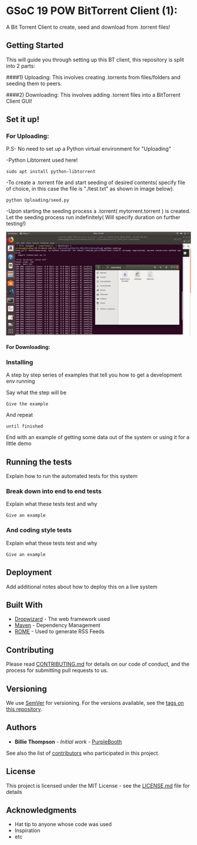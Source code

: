 # GSoC 19 POW BitTorrent Client (1):
A Bit Torrent Client to create, seed and download from .torrent files!

## Getting Started

This will guide you through setting up this BT client, this repository is split into 2 parts:

####1) Uploading:
This involves creating .torrents from files/folders and seeding them to peers.

####2) Downloading:
This involves adding .torrent files into a BitTorrent Client GUI!

## Set it up!

### For Uploading:
P.S- No need to set up a Python virtual environment for "Uploading"

-Python Libtorrent used here!
```
sudo apt install python-libtorrent
```
-To create a .torrent file and start seeding of desired contents( specify file of choice, in this case the file is "./test.txt" as shown in image below).
```
python Uploading/seed.py
```
-Upon starting the seeding process a .torrent( mytorrent.torrent ) is created. Let the seeding process run indefinitely( Will specify duration on further testing!)

![](images/seeding.png)

#### For Downloading:
### Installing

A step by step series of examples that tell you how to get a development env running

Say what the step will be

```
Give the example
```

And repeat

```
until finished
```

End with an example of getting some data out of the system or using it for a little demo

## Running the tests

Explain how to run the automated tests for this system

### Break down into end to end tests

Explain what these tests test and why

```
Give an example
```

### And coding style tests

Explain what these tests test and why

```
Give an example
```

## Deployment

Add additional notes about how to deploy this on a live system

## Built With

* [Dropwizard](http://www.dropwizard.io/1.0.2/docs/) - The web framework used
* [Maven](https://maven.apache.org/) - Dependency Management
* [ROME](https://rometools.github.io/rome/) - Used to generate RSS Feeds

## Contributing

Please read [CONTRIBUTING.md](https://gist.github.com/PurpleBooth/b24679402957c63ec426) for details on our code of conduct, and the process for submitting pull requests to us.

## Versioning

We use [SemVer](http://semver.org/) for versioning. For the versions available, see the [tags on this repository](https://github.com/your/project/tags). 

## Authors

* **Billie Thompson** - *Initial work* - [PurpleBooth](https://github.com/PurpleBooth)

See also the list of [contributors](https://github.com/your/project/contributors) who participated in this project.

## License

This project is licensed under the MIT License - see the [LICENSE.md](LICENSE.md) file for details

## Acknowledgments

* Hat tip to anyone whose code was used
* Inspiration
* etc

